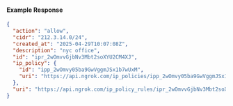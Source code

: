 <!-- Code generated for API Clients. DO NOT EDIT. -->

#### Example Response

```json
{
  "action": "allow",
  "cidr": "212.3.14.0/24",
  "created_at": "2025-04-29T10:07:08Z",
  "description": "nyc office",
  "id": "ipr_2wOmvvGjbNv3Mbt2soXYU2CM4XJ",
  "ip_policy": {
    "id": "ipp_2wOmvy05ba9GwVggmJSx1b7wUxM",
    "uri": "https://api.ngrok.com/ip_policies/ipp_2wOmvy05ba9GwVggmJSx1b7wUxM"
  },
  "uri": "https://api.ngrok.com/ip_policy_rules/ipr_2wOmvvGjbNv3Mbt2soXYU2CM4XJ"
}
```
